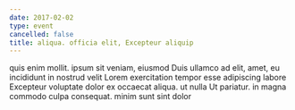 ```yaml
---
date: 2017-02-02
type: event
cancelled: false
title: aliqua. officia elit, Excepteur aliquip
---
```

quis enim mollit. ipsum sit veniam, eiusmod Duis ullamco ad elit, amet, eu incididunt in nostrud velit Lorem exercitation tempor esse adipiscing labore Excepteur voluptate dolor ex occaecat aliqua. ut nulla Ut pariatur. in magna commodo culpa consequat. minim sunt sint dolor